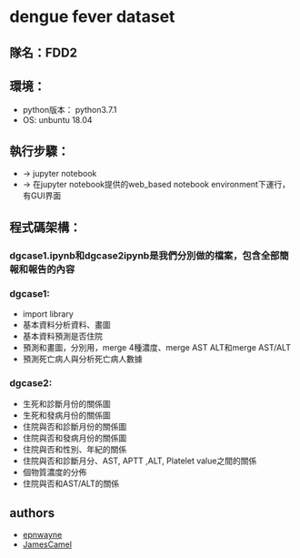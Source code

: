 # dengue fever dataset
## 隊名：FDD2

## 環境：
* python版本： python3.7.1
* OS: unbuntu 18.04 


## 執行步驟：
* -> jupyter notebook
* -> 在jupyter notebook提供的web_based notebook environment下運行，有GUI界面


## 程式碼架構：
### dgcase1.ipynb和dgcase2ipynb是我們分別做的檔案，包含全部簡報和報告的內容

### dgcase1:
* import library
* 基本資料分析資料、畫圖
* 基本資料預測是否住院
* 預測和畫圖，分別用，merge 4種濃度、merge AST ALT和merge AST/ALT 
* 預測死亡病人與分析死亡病人數據

### dgcase2:
* 生死和診斷月份的關係圖
* 生死和發病月份的關係圖
* 住院與否和診斷月份的關係圖
* 住院與否和發病月份的關係圖
* 住院與否和性別、年紀的關係
* 住院與否和診斷月分、AST, APTT ,ALT, Platelet value之間的關係
* 個物質濃度的分佈
* 住院與否和AST/ALT的關係

## authors
* [epnwayne](https://github.com/epnwayne)
* [JamesCamel](https://github.com/JamesCamel)
